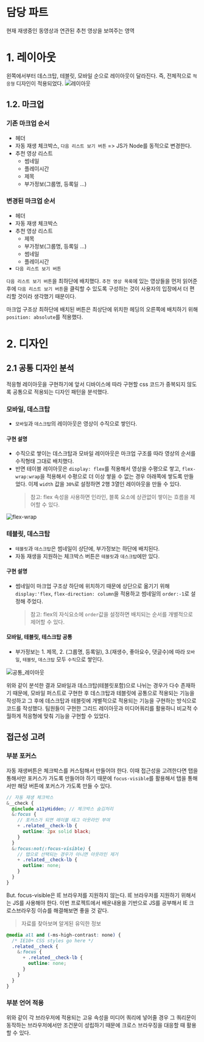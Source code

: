 # 담당 파트

현재 재생중인 동영상과 연관된 추천 영상을 보여주는 영역

# 1. 레이아웃

왼쪽에서부터 데스크탑, 테블릿, 모바일 순으로 레이아웃이 달라진다.
즉, 전체적으로 `적응형` 디자인이 적용되었다.
![레이아웃](./img/layout.png)

## 1.2. 마크업

### 기존 마크업 순서

- 헤더
- 자동 재생 체크박스, `다음 리스트 보기 버튼` => JS가 Node를 동적으로 변경한다.
- 추천 영상 리스트
  - 썸네일
  - 플레이시간
  - 제목
  - 부가정보(그룹명, 등록일 ...)

### 변경된 마크업 순서

- 헤더
- 자동 재생 체크박스
- 추천 영상 리스트
  - 제목
  - 부가정보(그룹명, 등록일 ...)
  - 썸네일
  - 플레이시간
- `다음 리스트 보기 버튼`

`다음 리스트 보기 버튼`을 최하단에 배치했다. `추천 영상 목록`에 있는 영상들을 먼저 읽어준 후에 `다음 리스트 보기 버튼`을 클릭할 수 있도록 구성하는 것이
사용자의 입장에서 더 편리할 것이라 생각했기 때문이다.

마크업 구조상 최하단에 배치된 버튼은 최상단에 위치한 헤딩의 오른쪽에 배치하기 위해 `position: absolute`를 적용했다.

# 2. 디자인

## 2.1 공통 디자인 분석

적응형 레이아웃을 구현하기에 앞서 디바이스에 따라 구현할 css 코드가 중복되지 않도록 공통으로 적용되는 디자인 패턴을 분석했다.

### 모바일, 데스크탑

- `모바일`과 `데스크탑`의 레이아웃은 영상이 수직으로 쌓인다.

#### 구현 설명

- 수직으로 쌓이는 데스크탑과 모바일 레이아웃은 마크업 구조를 따라 영상의 순서를 수직형태 그대로 배치했다.
- 반면 테이블 레이아웃은 `display: flex`를 적용해서 영상을 수평으로 쌓고, `flex-wrap:wrap`을 적용해서 수평으로 더 이상 쌓을 수 없는 경우 아래쪽에 쌓도록 만들었다. 이제 `width` 값을 `30%`로 설정하면 2행 3열인 레이아웃을 만들 수 있다.
  > 참고: flex 속성을 사용하면 인라인, 블록 요소에 상관없이 쌓이는 흐름을 제어할 수 있다.

![flex-wrap](./img/flex-wrap-default.png)

### 테블릿, 데스크탑

- `테블릿`과 `데스크탑`은 썸네일이 상단에, 부가정보는 하단에 배치된다.
- 자동 재생을 지원하는 체크박스 버튼은 `테블릿`과 `데스크탑`에만 있다.

#### 구현 설명

- 썸네일이 마크업 구조상 하단에 위치하기 때문에 상단으로 옮기기 위해 `display:'flex`, `flex-direction: column`을 적용하고 썸네일의 `order:-1`로 설정해 주었다.
  > 참고: flex의 자식요소에 `order`값을 설정하면 배치되는 순서를 개별적으로 제어할 수 있다.

#### 모바일, 테블릿, 테스크탑 공통

- 부가정보는 1. 제목, 2. (그룹명, 등록일), 3.(재생수, 좋아요수, 댓글수)에 따라 `모바일`, `테블릿`, `데스크탑` 모두 `수직`으로 쌓인다.

![공통_레이아웃](./img/공통레이아웃.png)

위와 같이 분석한 결과 모바일과 데스크탑(테블릿포함)으로 나뉘는 경우가 다수 존재하기 때문에, 모바일 퍼스트로 구현한 후 데스크탑과 테블릿에 공통으로 적용되는 기능을 작성하고 그 후에 데스크탑과 테블릿에 개별적으로 적용되는 기능을 구현하는 방식으로 코드를 작성했다. 팀원들이 구현한 그리드 레이아웃과 미디어쿼리를 활용하니 비교적 수월하게 적응형에 맞춰 기능을 구현할 수 있었다.

## 접근성 고려

### 부분 포커스

자동 재생버튼은 체크박스를 커스텀해서 만들어야 한다. 이때 접근성을 고려한다면 탭을 통해서만 포커스가 가도록 만들어야 하기 때문에 `focus-visible`를 활용해서 탭을 통해서만 해당 버튼에 포커스가 가도록 만들 수 있다.

```scss
// 자동 재생 체크박스
&__check {
  @include a11yHidden; // 체크박스 숨김처리
  &:focus {
    // 포커스가 되면 레이블 태그 아웃라인 부여
    + .related__check-lb {
      outline: 2px solid black;
    }
  }
  &:focus:not(:focus-visible) {
    // 탭으로 선택되는 경우가 아니면 아웃라인 제거
    + .related__check-lb {
      outline: none;
    }
  }
}
```

But. focus-visible은 IE 브라우저를 지원하지 않는다. IE 브라우저를 지원하기 위해서는 JS를 사용해야 한다. 이번 프로젝트에서 배운내용을 기반으로 JS를 공부해서 IE 크로스브라우징 이슈를 해결해보면 좋을 것 같다.

> 자료를 찾아보며 알게된 유익한 정보

```scss
@media all and (-ms-high-contrast: none) {
  /* IE10+ CSS styles go here */
  .related__check {
    &:focus {
      + .related__check-lb {
        outline: none;
      }
    }
  }
}
```

### 부분 언어 적용

위와 같이 각 브라우저에 적용되는 고유 속성을 미디어 쿼리에 넣어줄 경우 그 쿼리문이 동작하는 브라우저에서만 조건문이 성립하기 때문에 크로스 브라우징을 대응할 때 활용할 수 있다.

<!-- ### 소결론
`웹표준`, `접근성`, `마크업 논리성`, `CSS 디자인`, `팀워크`를 중점적으로 생각하며 프로젝트를 시작다. 하지만 맡은 부분을 구현하기에 급급해서 생각했던 것 처럼 모든 것들을 고려하지는 못했다. -->
